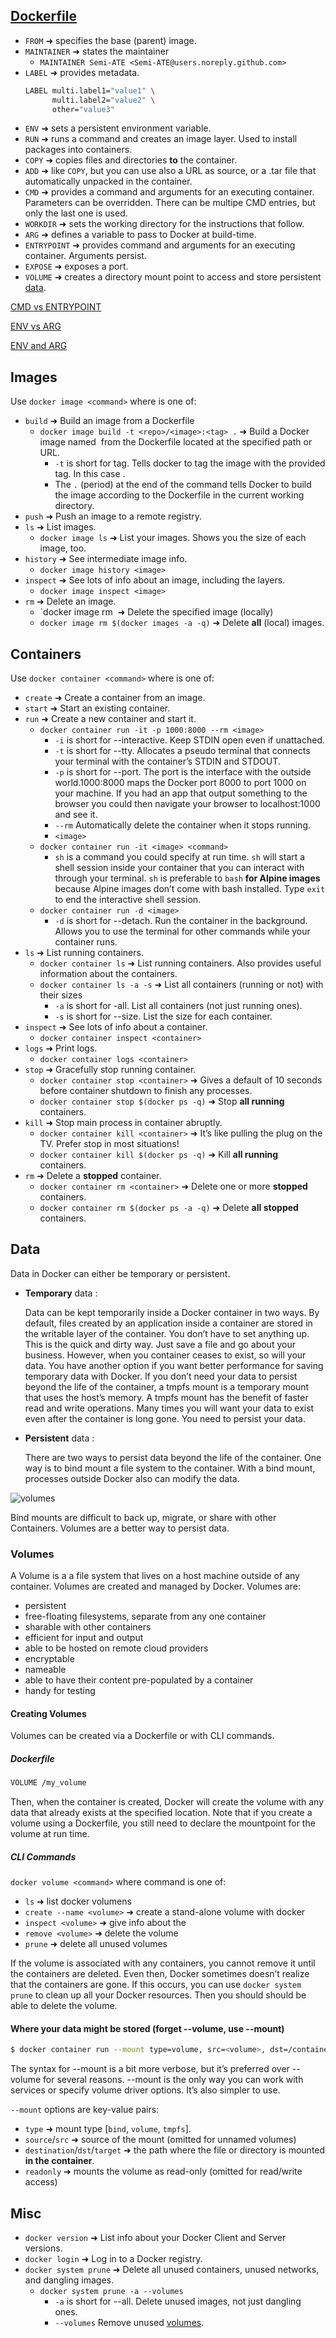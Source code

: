 ## [Dockerfile](https://docs.docker.com/engine/reference/builder/)

- `FROM` ➜ specifies the base (parent) image.
- `MAINTAINER` ➜ states the maintainer
  - `MAINTAINER Semi-ATE <Semi-ATE@users.noreply.github.com>`
- `LABEL` ➜ provides metadata.
  ```sh
  LABEL multi.label1="value1" \
        multi.label2="value2" \
        other="value3"
  ```
- `ENV` ➜ sets a persistent environment variable.
- `RUN` ➜ runs a command and creates an image layer. Used to install packages into containers.
- `COPY` ➜ copies files and directories **to** the container.
- `ADD` ➜ like `COPY`, but you can use also a URL as source, or a .tar file that automatically unpacked in the container.
- `CMD` ➜ provides a command and arguments for an executing container. Parameters can be overridden. There can be multipe CMD entries, but only the last one is used.
- `WORKDIR` ➜ sets the working directory for the instructions that follow.
- `ARG` ➜ defines a variable to pass to Docker at build-time.
- `ENTRYPOINT` ➜ provides command and arguments for an executing container. Arguments persist.
- `EXPOSE` ➜ exposes a port.
- `VOLUME` ➜ creates a directory mount point to access and store persistent [data]().

[CMD vs ENTRYPOINT](https://phoenixnap.com/kb/docker-cmd-vs-entrypoint)

[ENV vs ARG](https://vsupalov.com/docker-arg-vs-env/)

[ENV and ARG](https://vsupalov.com/docker-build-time-env-values/)

## Images

Use `docker image <command>` where <command> is one of:
  - `build` ➜ Build an image from a Dockerfile
    - `docker image build -t <repo>/<image>:<tag> .` ➜ Build a Docker image named <image> from the Dockerfile located at the specified path or URL.
      - `-t` is short for tag. Tells docker to tag the image with the provided tag. In this case <tag> .
      - The `.` (period) at the end of the command tells Docker to build the image according to the Dockerfile in the current working directory.
  - `push` ➜ Push an image to a remote registry.
  - `ls` ➜ List images.
    - `docker image ls` ➜ List your images. Shows you the size of each image, too.
  - `history` ➜ See intermediate image info.
    - `docker image history <image>`
  - `inspect` ➜ See lots of info about an image, including the layers.
    - `docker image inspect <image>`
  - `rm` ➜ Delete an image.
    - `docker image rm <image> ➜ Delete the specified image (locally)
    - `docker image rm $(docker images -a -q)` ➜ Delete **all** (local) images.

## Containers

Use `docker container <command>` where <command> is one of:
  - `create` ➜ Create a container from an image.
  - `start` ➜ Start an existing container.
  - `run` ➜ Create a new container and start it.
    - `docker container run -it -p 1000:8000 --rm <image>`
      - `-i` is short for --interactive. Keep STDIN open even if unattached.
      - `-t` is short for --tty. Allocates a pseudo terminal that connects your terminal with the container’s STDIN and STDOUT.
      - `-p` is short for --port. The port is the interface with the outside world.1000:8000 maps the Docker port 8000 to port 1000 on your machine. If you had an app that output something to the browser you could then navigate your browser to localhost:1000 and see it.
      - `--rm` Automatically delete the container when it stops running.
      - `<image>` 
    - `docker container run -it <image> <command>`
      - `sh` is a command you could specify at run time. `sh` will start a shell session inside your container that you can interact with through your terminal. `sh` is preferable to `bash` __for Alpine images__ because Alpine images don’t come with bash installed. Type `exit` to end the interactive shell session.
    - `docker container run -d <image>`
      - `-d` is short for --detach. Run the container in the background. Allows you to use the terminal for other commands while your container runs.
  - `ls` ➜ List running containers.
    - `docker container ls` ➜ List running containers. Also provides useful information about the containers.
    - `docker container ls -a -s` ➜ List all containers (running or not) with their sizes
      - `-a` is short for -all. List all containers (not just running ones).
      - `-s` is short for --size. List the size for each container.
  - `inspect` ➜ See lots of info about a container.
    - `docker container inspect <container>`
  - `logs` ➜ Print logs.
    - `docker container logs <container>`
  - `stop` ➜ Gracefully stop running container.
    - `docker container stop <container>` ➜ Gives a default of 10 seconds before container shutdown to finish any processes.
    - `docker container stop $(docker ps -q)` ➜ Stop **all running** containers.
  - `kill` ➜ Stop main process in container abruptly.
    - `docker container kill <container>` ➜ It’s like pulling the plug on the TV. Prefer stop in most situations!
    - `docker container kill $(docker ps -q)` ➜ Kill **all running** containers.
  - `rm` ➜ Delete a **stopped** container.
    - `docker container rm <container>` ➜ Delete one or more **stopped** containers.
    - `docker container rm $(docker ps -a -q)` ➜ Delete **all stopped** containers.

## Data

Data in Docker can either be temporary or persistent.
  - **Temporary** data :
  
    Data can be kept temporarily inside a Docker container in two ways. By default, files created by an application inside a container are stored in the writable layer of the container. You don’t have to set anything up. This is the quick and dirty way. Just save a file and go about your business. However, when you container ceases to exist, so will your data. You have another option if you want better performance for saving temporary data with Docker. If you don’t need your data to persist beyond the life of the container, a tmpfs mount is a temporary mount that uses the host’s memory. A tmpfs mount has the benefit of faster read and write operations. Many times you will want your data to exist even after the container is long gone. You need to persist your data.

  - **Persistent** data :
  
    There are two ways to persist data beyond the life of the container. One way is to bind mount a file system to the container. With a bind mount, processes outside Docker also can modify the data.

 ![volumes](/docs/docker_volume.png)

  Bind mounts are difficult to back up, migrate, or share with other Containers. Volumes are a better way to persist data.

### Volumes

A Volume is a a file system that lives on a host machine outside of any container. Volumes are created and managed by Docker. Volumes are:

  - persistent
  - free-floating filesystems, separate from any one container
  - sharable with other containers
  - efficient for input and output
  - able to be hosted on remote cloud providers
  - encryptable
  - nameable
  - able to have their content pre-populated by a container
  - handy for testing

#### Creating Volumes

Volumes can be created via a Dockerfile or with CLI commands.

##### Dockerfile

```sh
VOLUME /my_volume
```

Then, when the container is created, Docker will create the volume with any data that already exists at the specified location. Note that if you create a volume using a Dockerfile, you still need to declare the mountpoint for the volume at run time.

##### CLI Commands

`docker volume <command>` where command is one of:
  - `ls` ➜ list docker volumens
  - `create --name <volume>` ➜ create a stand-alone volume with docker
  - `inspect <volume>` ➜ give info about the <volume>
  - `remove <volume>` ➜ delete the volume
  - `prune` ➜ delete all unused volumes

If the volume is associated with any containers, you cannot remove it until the containers are deleted. Even then, Docker sometimes doesn’t realize that the containers are gone. If this occurs, you can use `docker system prune` to clean up all your Docker resources. Then you should should be able to delete the volume.

#### Where your data might be stored (forget --volume, use --mount)

```sh
$ docker container run --mount type=volume, src=<volume>, dst=/container/path/for/volume <image>
```

The syntax for --mount is a bit more verbose, but it’s preferred over --volume for several reasons. --mount is the only way you can work with services or specify volume driver options. It’s also simpler to use.

`--mount` options are key-value pairs:
  - `type` ➜ mount type [`bind`, `volume`, `tmpfs`].
  - `source`/`src` ➜ source of the mount (omitted for unnamed volumes)
  - `destination`/`dst`/`target` ➜ the path where the file or directory is mounted **in the container**.
  - `readonly` ➜ mounts the volume as read-only (omitted for read/write access)

## Misc

  - `docker version` ➜ List info about your Docker Client and Server versions.
  - `docker login` ➜ Log in to a Docker registry.
  - `docker system prune` ➜ Delete all unused containers, unused networks, and dangling images.
    - `docker system prune -a --volumes`
      - `-a` is short for --all. Delete unused images, not just dangling ones.
      - `--volumes` Remove unused [volumes]().

